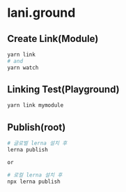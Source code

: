 # lani.ground

## Create Link(Module)

```bash
yarn link
# and
yarn watch
```

## Linking Test(Playground)

```bash
yarn link mymodule
```


## Publish(root)

```bash
# 글로벌 lerna 설치 후
lerna publish

or

# 로컬 lerna 설치 후
npx lerna publish
```